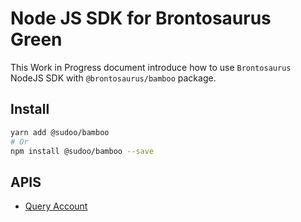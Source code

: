 # Node JS SDK for Brontosaurus Green

This Work in Progress document introduce how to use `Brontosaurus` NodeJS SDK with `@brontosaurus/bamboo` package.

## Install

```sh
yarn add @sudoo/bamboo
# Or
npm install @sudoo/bamboo --save
```

## APIS

-   [Query Account](../sdk/bamboo/query-account.md)

